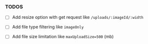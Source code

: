 ### TODOS

- [ ] Add resize option with get request like `/uploads/:imageId/:width`

- [ ] Add file type filtering like `imageOnly`
- [ ] Add file size limitation like `maxUploadSize=500` (mb)